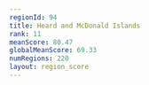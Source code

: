 ```yaml
---
regionId: 94
title: Heard and McDonald Islands
rank: 11
meanScore: 80.47
globalMeanScore: 69.33
numRegions: 220
layout: region_score
---
```

